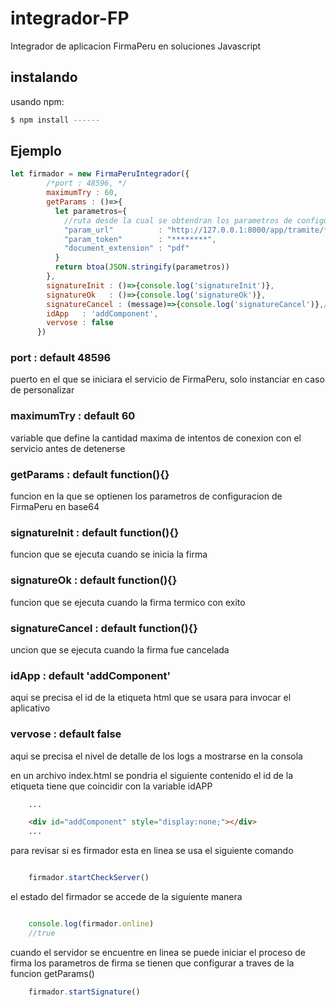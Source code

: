 # integrador-FP
Integrador de aplicacion FirmaPeru en soluciones Javascript

## instalando

usando npm:

```bash
$ npm install ------
```
## Ejemplo

```js
let firmador = new FirmaPeruIntegrador({
        /*port : 48596, */
        maximumTry : 60,
        getParams : ()=>{
          let parametros={
            //ruta desde la cual se obtendran los parametros de configuracion, tiene que estar en POST
            "param_url"          : "http://127.0.0.1:8000/app/tramite/firma_token_params/",
            "param_token"        : "********",
            "document_extension" : "pdf"
          }
          return btoa(JSON.stringify(parametros))
        },
        signatureInit : ()=>{console.log('signatureInit')},
        signatureOk   : ()=>{console.log('signatureOk')},
        signatureCancel : (message)=>{console.log('signatureCancel')},//
        idApp   : 'addComponent',
        vervose : false
      })

```
### port : default 48596
puerto en el que se iniciara el servicio de FirmaPeru, solo instanciar en caso de personalizar
### maximumTry : default 60
variable que define la cantidad maxima de intentos de conexion con el servicio antes de detenerse
### getParams : default function(){}
funcion en la que se optienen los parametros de configuracion de FirmaPeru en base64
### signatureInit : default function(){}
funcion que se ejecuta cuando se inicia la firma
### signatureOk : default function(){}
funcion que se ejecuta cuando la firma termico con exito
### signatureCancel : default function(){}
uncion que se ejecuta cuando la firma fue cancelada
### idApp : default 'addComponent'
aqui se precisa el id de la etiqueta html que se usara para invocar el aplicativo
### vervose : default false
aqui se precisa el nivel de detalle de los logs a mostrarse en la consola



en un archivo index.html se pondria el siguiente contenido
el id de la etiqueta tiene que coincidir con la  variable idAPP

```html
    ...

    <div id="addComponent" style="display:none;"></div>
    ...

```

para revisar si es firmador esta en linea se usa el siguiente comando
```js

    firmador.startCheckServer()
```
el estado del firmador se accede de la siguiente manera
```js

    console.log(firmador.online)
    //true
```
cuando el servidor se encuentre en linea se puede iniciar el proceso de firma
los parametros de firma se tienen que configurar a traves de la funcion getParams()

```js
    firmador.startSignature()
```